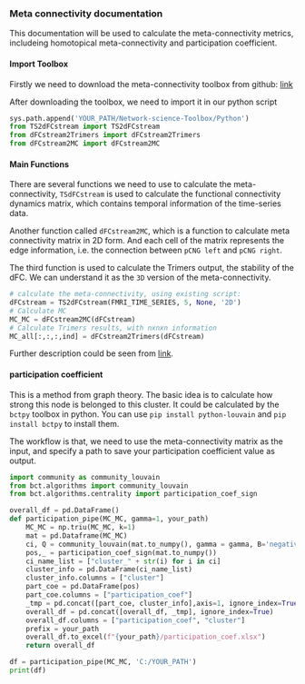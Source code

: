 ### Meta connectivity documentation

This documentation will be used to calculate the meta-connectivity metrics, includeing homotopical meta-connectivity and participation coefficient.

#### Import Toolbox

Firstly we need to download the meta-connectivity toolbox from github: [link](https://github.com/unbekanntt/Network-science-Toolbox)

After downloading the toolbox, we need to import it in our python script
```python
sys.path.append('YOUR_PATH/Network-science-Toolbox/Python')
from TS2dFCstream import TS2dFCstream
from dFCstream2Trimers import dFCstream2Trimers
from dFCstream2MC import dFCstream2MC
```

#### Main Functions

There are several functions we need to use to calculate the meta-connectivity, `TSdFCstream` is used to calculate the functional connectivity dynamics matrix, which contains temporal information of the time-series data. 

Another function called `dFCstream2MC`, which is a function to calculate meta connectivity matrix in 2D form. And each cell of the matrix represents the edge information, i.e. the connection between `pCNG left` and `pCNG right`.

The third function is used to calculate the Trimers output, the stability of the dFC. We can understand it as the `3D` version of the meta-connectivity.

```python
# calculate the meta-connectivity, using existing script:
dFCstream = TS2dFCstream(FMRI_TIME_SERIES, 5, None, '2D')
# Calculate MC
MC_MC = dFCstream2MC(dFCstream)
# Calculate Trimers results, with nxnxn information
MC_all[:,:,:,ind] = dFCstream2Trimers(dFCstream)
```

Further description could be seen from [link](https://github.com/unbekanntt/Network-science-Toolbox).


#### participation coefficient

This is a method from graph theory. The basic idea is to calculate how strong this node is belonged to this cluster. It could be calculated by the `bctpy` toolbox in python. You can use `pip install python-louvain` and `pip install bctpy` to install them. 

The workflow is that, we need to use the meta-connectivity matrix as the input, and specify a path to save your participation coefficient value as output.

```python
import community as community_louvain
from bct.algorithms import community_louvain
from bct.algorithms.centrality import participation_coef_sign

overall_df = pd.DataFrame()
def participation_pipe(MC_MC, gamma=1, your_path)
    MC_MC = np.triu(MC_MC, k=1)
    mat = pd.Dataframe(MC_MC)
    ci, Q = community_louvain(mat.to_numpy(), gamma = gamma, B='negative_asym', seed=None)
    pos,_ = participation_coef_sign(mat.to_numpy())
    ci_name_list = ["cluster_" + str(i) for i in ci]
    cluster_info = pd.DataFrame(ci_name_list)
    cluster_info.columns = ["cluster"]
    part_coe = pd.DataFrame(pos)
    part_coe.columns = ["participation_coef"]
    _tmp = pd.concat([part_coe, cluster_info],axis=1, ignore_index=True)
    overall_df = pd.concat([overall_df, _tmp], ignore_index=True)
    overall_df.columns = ["participation_coef", "cluster"]
    prefix = your_path
    overall_df.to_excel(f"{your_path}/participation_coef.xlsx")
    return overall_df

df = participation_pipe(MC_MC, 'C:/YOUR_PATH')
print(df)
```